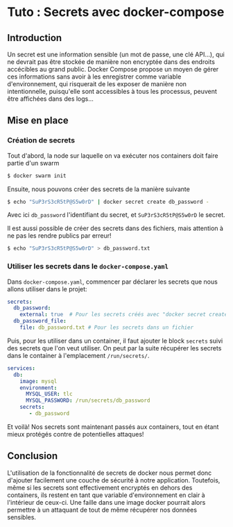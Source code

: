 # Tuto : Secrets avec docker-compose

## Introduction

Un secret est une information sensible (un mot de passe, une clé API...), qui ne devrait pas être stockée de manière non encryptée dans des endroits accécibles au grand public. Docker Compose propose un moyen de gérer ces informations sans avoir à les enregistrer comme variable d'environnement, qui risquerait de les exposer de manière non intentionnelle, puisqu'elle sont accessibles à tous les processus, peuvent être affichées dans des logs...

## Mise en place

### Création de secrets

Tout d'abord, la node sur laquelle on va exécuter nos containers doit faire partie d'un swarm
```bash
$ docker swarm init
```
Ensuite, nous pouvons créer des secrets de la manière suivante
```bash
$ echo "SuP3rS3cR5tP@S5w0rD" | docker secret create db_password -
```
Avec ici `db_password` l'identifiant du secret, et `SuP3rS3cR5tP@S5w0rD` le secret.

Il est aussi possible de créer des secrets dans des fichiers, mais attention à ne pas les rendre publics par erreur!
```bash
$ echo "SuP3rS3cR5tP@S5w0rD" > db_password.txt
```

### Utiliser les secrets dans le `docker-compose.yaml`

Dans `docker-compose.yaml`, commencer par déclarer les secrets que nous allons utiliser dans le projet:
```yaml
secrets:
  db_password:      
    external: true  # Pour les secrets créés avec "docker secret create"
  db_password_file:
    file: db_password.txt # Pour les secrets dans un fichier
```

Puis, pour les utiliser dans un container, il faut ajouter le block `secrets` suivi des secrets que l'on veut utiliser. On peut par la suite récupérer les secrets dans le container à l'emplacement `/run/secrets/`.

```yaml
services:
  db:
    image: mysql
    environment:
      MYSQL_USER: tlc
      MYSQL_PASSWORD: /run/secrets/db_password
    secrets:
       - db_password
```
Et voilà! Nos secrets sont maintenant passés aux containers, tout en étant mieux protégés contre de potentielles attaques!

## Conclusion

L'utilisation de la fonctionnalité de secrets de docker nous permet donc d'ajouter facilement une couche de sécurité à notre application. Toutefois, même si les secrets sont effectivement encryptés en dehors des containers, ils restent en tant que variable d'environnement en clair à l'intérieur de ceux-ci. Une faille dans une image docker pourrait alors permettre à un attaquant de tout de même récupérer nos données sensibles.
